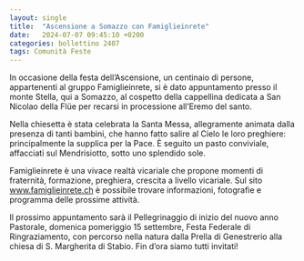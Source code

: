 ```yaml
---
layout: single
title:  "Ascensione a Somazzo con Famiglieinrete"
date:   2024-07-07 09:45:10 +0200
categories: bollettino 2407
tags: Comunità Feste
---
```


In occasione della festa dell’Ascensione, un centinaio di persone, appartenenti al gruppo
Famiglieinrete, si è dato appuntamento presso il monte Stella, qui a Somazzo, al cospetto della cappellina dedicata a San Nicolao della Flüe per recarsi in processione all’Eremo del santo.

Nella chiesetta è stata celebrata la Santa Messa, allegramente animata dalla presenza di tanti bambini, che hanno fatto salire al Cielo le loro preghiere: principalmente la supplica per la Pace. È seguito un pasto conviviale, affacciati sul Mendrisiotto, sotto uno splendido sole. 

Famiglieinrete è una vivace realtà vicariale che propone momenti di fraternità, formazione, preghiera, crescita a livello vicariale. Sul sito <a href="https://www.famiglieinrete.ch" target="_new">www.famiglieinrete.ch</a> è possibile trovare informazioni, fotografie e programma delle prossime attività. 


Il prossimo appuntamento sarà il Pellegrinaggio di inizio del nuovo anno Pastorale, domenica pomeriggio 15 settembre, Festa Federale di Ringraziamento, con percorso nella natura dalla Prella di Genestrerio alla chiesa di S. Margherita di Stabio. Fin d’ora siamo tutti invitati!